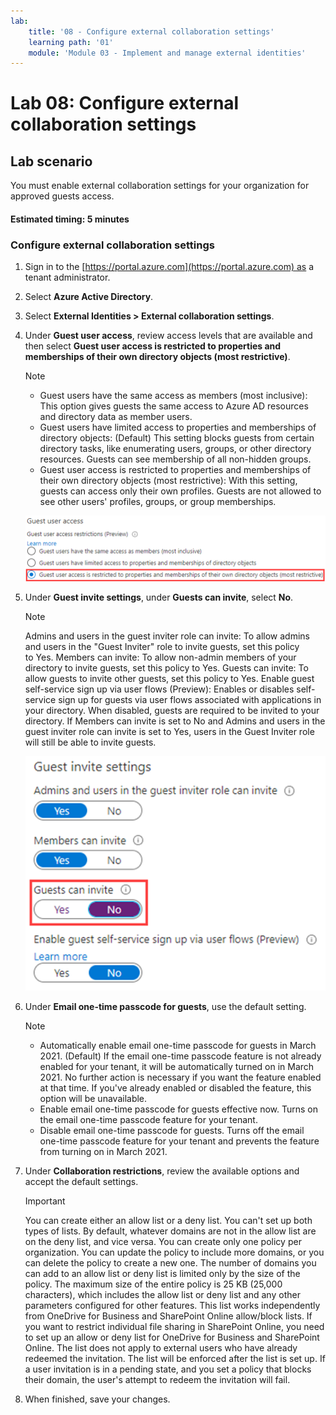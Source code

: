 ```yaml
---
lab:
    title: '08 - Configure external collaboration settings'
    learning path: '01'
    module: 'Module 03 - Implement and manage external identities'
---
```


# Lab 08: Configure external collaboration settings

## Lab scenario

You must enable external collaboration settings for your organization for approved guests access.

#### Estimated timing: 5 minutes

### Configure external collaboration settings

1. Sign in to the [https://portal.azure.com](https://portal.azure.com) as a tenant administrator.

1. Select **Azure Active Directory**.

1. Select **External Identities > External collaboration settings**.

1. Under **Guest user access**, review access levels that are available and then select **Guest user access is restricted to properties and memberships of their own directory objects (most restrictive)**.

    > [!NOTE]
    >
    >- Guest users have the same access as members (most inclusive): This option gives guests the same access to Azure AD resources and directory data as member users.
    >- Guest users have limited access to properties and memberships of directory objects: (Default) This setting blocks guests from certain directory tasks, like enumerating users, groups, or other directory resources. Guests can see membership of all non-hidden groups.
    >- Guest user access is restricted to properties and memberships of their own directory objects (most restrictive): With this setting, guests can access only their own profiles. Guests are not allowed to see other users' profiles, groups, or group memberships.

    ![Screen image displaying guest user access restriction options](./media/lp1-mod3-guest-user-access-restrictions.png)

1. Under **Guest invite settings**, under **Guests can invite**, select **No**.

    > [!NOTE]
    > Admins and users in the guest inviter role can invite: To allow admins and users in the "Guest Inviter" role to invite guests, set this policy to Yes.
    > Members can invite: To allow non-admin members of your directory to invite guests, set this policy to Yes.
    > Guests can invite: To allow guests to invite other guests, set this policy to Yes.
    > Enable guest self-service sign up via user flows (Preview): Enables or disables self-service sign up for guests via user flows associated with applications in your directory. When disabled, guests are required to be invited to your directory.
    > If Members can invite is set to No and Admins and users in the guest inviter role can invite is set to Yes, users in the Guest Inviter role will still be able to invite guests.

    ![Screen image displaying guest invite settings with Guests can invite set to No and highlighted](./media/lp1-mod3-guest-invite-settings.png)

1. Under **Email one-time passcode for guests**, use the default setting.

    >[!NOTE]
    >
    >- Automatically enable email one-time passcode for guests in March 2021. (Default) If the email one-time passcode feature is not already enabled for your tenant, it will be automatically turned on in March 2021. No further action is necessary if you want the feature enabled at that time. If you've already enabled or disabled the feature, this option will be unavailable.
    >- Enable email one-time passcode for guests effective now. Turns on the email one-time passcode feature for your tenant.
    >- Disable email one-time passcode for guests. Turns off the email one-time passcode feature for your tenant and prevents the feature from turning on in March 2021.

1. Under **Collaboration restrictions**, review the available options and accept the default settings.

    > [!IMPORTANT]
    > You can create either an allow list or a deny list. You can't set up both types of lists. By default, whatever domains are not in the allow list are on the deny list, and vice versa.
    > You can create only one policy per organization. You can update the policy to include more domains, or you can delete the policy to create a new one.
    > The number of domains you can add to an allow list or deny list is limited only by the size of the policy. The maximum size of the entire policy is 25 KB (25,000 characters), which includes the allow list or deny list and any other parameters configured for other features.
    > This list works independently from OneDrive for Business and SharePoint Online allow/block lists. If you want to restrict individual file sharing in SharePoint Online, you need to set up an allow or deny list for OneDrive for Business and SharePoint Online.
    > The list does not apply to external users who have already redeemed the invitation. The list will be enforced after the list is set up. If a user invitation is in a pending state, and you set a policy that blocks their domain, the user's attempt to redeem the invitation will fail.

1. When finished, save your changes.
